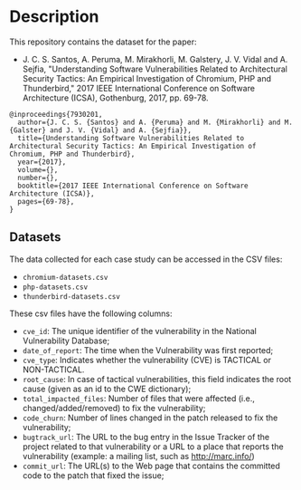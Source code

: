 # Description
This repository contains the dataset for the paper:

- J. C. S. Santos, A. Peruma, M. Mirakhorli, M. Galstery, J. V. Vidal and A. Sejfia, "Understanding Software Vulnerabilities Related to Architectural Security Tactics: An Empirical Investigation of Chromium, PHP and Thunderbird," 2017 IEEE International Conference on Software Architecture (ICSA), Gothenburg, 2017, pp. 69-78.

```
@inproceedings{7930201, 
  author={J. C. S. {Santos} and A. {Peruma} and M. {Mirakhorli} and M. {Galster} and J. V. {Vidal} and A. {Sejfia}}, 
  title={Understanding Software Vulnerabilities Related to Architectural Security Tactics: An Empirical Investigation of Chromium, PHP and Thunderbird}, 
  year={2017}, 
  volume={}, 
  number={}, 
  booktitle={2017 IEEE International Conference on Software Architecture (ICSA)},   
  pages={69-78},
}
```
## Datasets
The data collected for each case study can be accessed in the CSV files:

- `chromium-datasets.csv`
- `php-datasets.csv`
- `thunderbird-datasets.csv`

These csv files have the following columns:

- `cve_id`: The unique identifier of the vulnerability in the National Vulnerability Database;
- `date_of_report`: The time when the Vulnerability was first reported;
- `cve_type`: Indicates whether the vulnerability (CVE) is TACTICAL or NON-TACTICAL.
- `root_cause`: In case of tactical vulnerabilities, this field indicates the root cause (given as an id to the CWE dictionary);
- `total_impacted_files`: Number of files that were affected (i.e., changed/added/removed) to fix the vulnerability;
- `code_churn`: Number of lines changed in the patch released to fix the vulnerability;
- `bugtrack_url`: The URL to the bug entry in the Issue Tracker of the project related to that vulnerability or a URL to a place that reports the vulnerability (example: a mailing list, such as http://marc.info/)
- `commit_url`: The URL(s) to the Web page that contains the committed code to the patch that fixed the issue;
